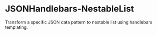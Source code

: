 JSONHandlebars-NestableList
===========================

Transform a specific JSON data pattern to nestable list using handlebars templating.
